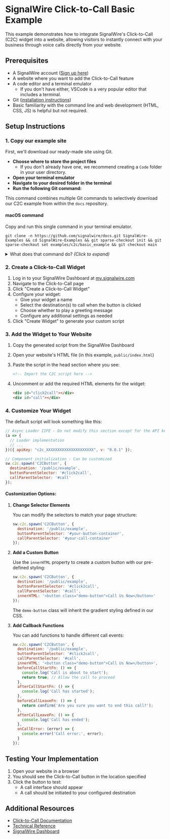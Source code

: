 # SignalWire Click-to-Call Basic Example

This example demonstrates how to integrate SignalWire's Click-to-Call (C2C) widget into a website, allowing visitors to instantly connect with your business through voice calls directly from your website.

## Prerequisites

- A SignalWire account ([Sign up here](https://my.signalwire.com/))
- A website where you want to add the Click-to-Call feature
- A code editor and a terminal emulator
   - If you don't have either, VSCode is a very popular editor that includes a terminal.
- Git ([installation instructions](https://git-scm.com/downloads))
- Basic familiarity with the command line and web development (HTML, CSS, JS) is helpful but not required.

## Setup Instructions

### 1. Copy our example site

First, we'll download our ready-made site using Git.

- **Choose where to store the project files**
   - If you don't already have one, we recommend creating a `Code` folder in your user directory.
- **Open your terminal emulator**
- **Navigate to your desired folder in the terminal**
- **Run the following Git command:**

This command combines multiple Git commands to selectively download our C2C example from within the `docs` repository.

#### macOS command

Copy and run this single command in your terminal emulator.

```shell
git clone -n https://github.com/signalwire/docs.git SignalWire-Examples && cd SignalWire-Examples && git sparse-checkout init && git sparse-checkout set examples/c2c/basic_example && git checkout main
```

<details>
   <summary>What does that command do?  <i>(Click to expand)</i></summary>
   <ul>
      <li><code>git clone -n https://github.com/signalwire/docs.git SignalWire-Examples</code>: Clone the SignalWire Docs repo into a folder titled SignalWire-Examples. The `-n` flag stops Git from automatically checking out (downloading).</li>
      <li><code>cd SignalWire-Examples</code>: Move into the newly created directory</li>
      <li><code>git sparse-checkout init</code>: Enable Git's "Sparse Checkout" mode</li>
      <li><code>git sparse-checkout set examples/c2c/basic_example</code>: Tell Git which part of the repo we want to clone</li>
      <li><code>git checkout main</code>: Checkout the repo</li>
   </ul>
</details>

### 2. Create a Click-to-Call Widget

1. Log in to your SignalWire Dashboard at [my.signalwire.com](https://my.signalwire.com/?page=click_to_calls)
2. Navigate to the Click-to-Call page
3. Click "Create a Click-to-Call Widget"
4. Configure your widget:
   - Give your widget a name
   - Select the destination(s) to call when the button is clicked
   - Choose whether to play a greeting message
   - Configure any additional settings as needed
5. Click "Create Widget" to generate your custom script

### 3. Add the Widget to Your Website

1. Copy the generated script from the SignalWire Dashboard
2. Open your website's HTML file (in this example, `public/index.html`)
3. Paste the script in the head section where you see:
   ```html
   <!-- Import the C2C script here -->
   ```

4. Uncomment or add the required HTML elements for the widget:
   ```html
   <div id="click2call"></div>
   <div id="call"></div>
   ```

### 4. Customize Your Widget

The default script will look something like this:

```javascript
// Async Loader IIFE - Do not modify this section except for the API key if necessary
(a => {
  // Loader implementation
  // ...
})({ apiKey: "c2c_XXXXXXXXXXXXXXXXXXXXX", v: "0.0.1" });

// Component initialization - Can be customized
sw.c2c.spawn('C2CButton', {
  destination: '/public/example',
  buttonParentSelector: '#click2call',
  callParentSelector: '#call'
});
```

#### Customization Options:

1. **Change Selector Elements**

   You can modify the selectors to match your page structure:

   ```javascript
   sw.c2c.spawn('C2CButton', {
     destination: '/public/example',
     buttonParentSelector: '#your-button-container',
     callParentSelector: '#your-call-container'
   });
   ```

2. **Add a Custom Button**

   Use the `innerHTML` property to create a custom button with our pre-defined styling:

   ```javascript
   sw.c2c.spawn('C2CButton', {
     destination: '/public/example',
     buttonParentSelector: '#click2call',
     callParentSelector: '#call',
     innerHTML: '<button class="demo-button">Call Us Now</button>'
   });
   ```

   The `demo-button` class will inherit the gradient styling defined in our CSS.

3. **Add Callback Functions**

   You can add functions to handle different call events:

   ```javascript
   sw.c2c.spawn('C2CButton', {
     destination: '/public/example',
     buttonParentSelector: '#click2call',
     callParentSelector: '#call',
     innerHTML: '<button class="demo-button">Call Us Now</button>',
     beforeCallStartFn: () => {
       console.log('Call is about to start');
       return true; // Allow the call to proceed
     },
     afterCallStartFn: () => {
       console.log('Call has started');
     },
     beforeCallLeaveFn: () => {
       return confirm('Are you sure you want to end this call?');
     },
     afterCallLeaveFn: () => {
       console.log('Call has ended');
     },
     onCallError: (error) => {
       console.error('Call error:', error);
     }
   });
   ```

## Testing Your Implementation

1. Open your website in a browser
2. You should see the Click-to-Call button in the location specified
3. Click the button to test:
   - A call interface should appear
   - A call should be initiated to your configured destination

## Additional Resources

- [Click-to-Call Documentation](https://developer.signalwire.com/tools/c2c)
- [Technical Reference](https://developer.signalwire.com/tools/c2c/technical-reference)
- [SignalWire Dashboard](https://my.signalwire.com/?page=click_to_calls) 
